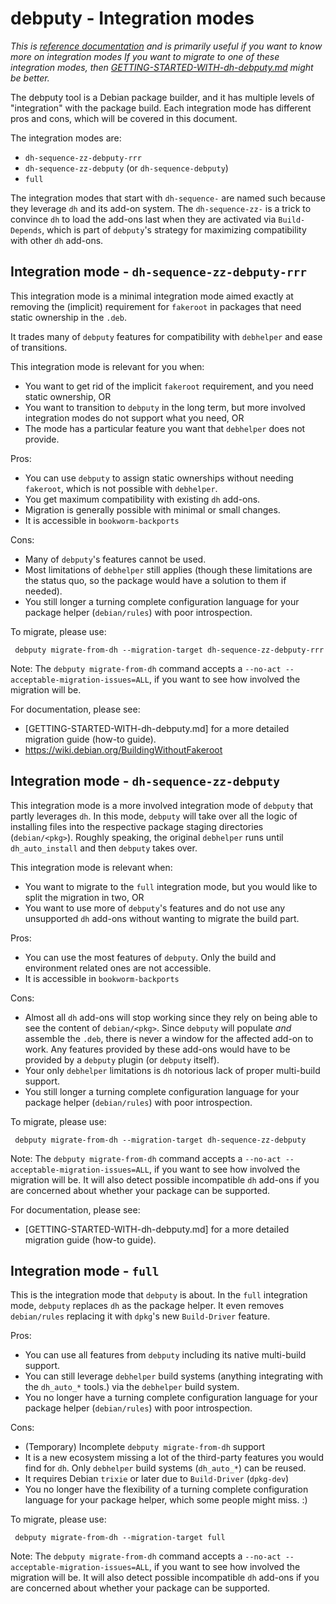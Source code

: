 debputy - Integration modes
===========================

_This is [reference documentation] and is primarily useful if you want to know more on integration modes_
_If you want to migrate to one of these integration modes, then [GETTING-STARTED-WITH-dh-debputy.md](GETTING-STARTED-WITH-dh-debputy.md) might be better._

<!-- To writers and reviewers: Check the documentation against https://documentation.divio.com/ -->


The debputy tool is a Debian package builder, and it has multiple levels of
"integration" with the package build. Each integration mode has different
pros and cons, which will be covered in this document.

The integration modes are:

 * `dh-sequence-zz-debputy-rrr`
 * `dh-sequence-zz-debputy` (or `dh-sequence-debputy`)
 * `full`

The integration modes that start with `dh-sequence-` are named such because
they leverage `dh` and its add-on system. The `dh-sequence-zz-` is a trick
to convince `dh` to load the add-ons last when they are activated via
`Build-Depends`, which is part of `debputy`'s strategy for maximizing
compatibility with other `dh` add-ons.

Integration mode - `dh-sequence-zz-debputy-rrr`
-----------------------------------------------

This integration mode is a minimal integration mode aimed exactly at removing the
(implicit) requirement for `fakeroot` in packages that need static ownership in
the `.deb`.

It trades many of `debputy` features for compatibility with `debhelper` and ease
of transitions.

This integration mode is relevant for you when:

 * You want to get rid of the implicit `fakeroot` requirement, and you need static
   ownership, OR
 * You want to transition to `debputy` in the long term, but more involved integration
   modes do not support what you need, OR
 * The mode has a particular feature you want that `debhelper` does not provide.


Pros:

 * You can use `debputy` to assign static ownerships without needing `fakeroot`,
   which is not possible with `debhelper`.
 * You get maximum compatibility with existing `dh` add-ons.
 * Migration is generally possible with minimal or small changes.
 * It is accessible in `bookworm-backports`

Cons:

 * Many of `debputy`'s features cannot be used.
 * Most limitations of `debhelper` still applies (though these limitations are the
   status quo, so the package would have a solution to them if needed).
 * You still longer a turning complete configuration language for your package helper
   (`debian/rules`) with poor introspection.

To migrate, please use:

     debputy migrate-from-dh --migration-target dh-sequence-zz-debputy-rrr

Note: The `debputy migrate-from-dh` command accepts a `--no-act --acceptable-migration-issues=ALL`,
if you want to see how involved the migration will be.

For documentation, please see:
 * [GETTING-STARTED-WITH-dh-debputy.md] for a more detailed migration guide (how-to guide).
 * https://wiki.debian.org/BuildingWithoutFakeroot


Integration mode - `dh-sequence-zz-debputy`
-------------------------------------------

This integration mode is a more involved integration mode of `debputy` that partly leverages
`dh`. In this mode, `debputy` will take over all the logic of installing files into the
respective package staging directories (`debian/<pkg>`). Roughly speaking, the original
`debhelper` runs until `dh_auto_install` and then `debputy` takes over.

This integration mode is relevant when:

 * You want to migrate to the `full` integration mode, but you would like to split the migration
   in two, OR
 * You want to use more of `debputy`'s features and do not use any unsupported `dh` add-ons without
   wanting to migrate the build part.

Pros:

 * You can use the most features of `debputy`. Only the build and environment related ones are
   not accessible.
 * It is accessible in `bookworm-backports`

Cons:

 * Almost all `dh` add-ons will stop working since they rely on being able to see the content
   of `debian/<pkg>`. Since `debputy` will populate *and* assemble the `.deb`, there is never
   a window for the affected add-on to work. Any features provided by these add-ons would have
   to be provided by a `debputy` plugin (or `debputy` itself).
 * Your only `debhelper` limitations is `dh` notorious lack of proper multi-build support.
 * You still longer a turning complete configuration language for your package helper
   (`debian/rules`) with poor introspection.

To migrate, please use:

     debputy migrate-from-dh --migration-target dh-sequence-zz-debputy

Note: The `debputy migrate-from-dh` command accepts a `--no-act --acceptable-migration-issues=ALL`,
if you want to see how involved the migration will be. It will also detect possible incompatible
`dh` add-ons if you are concerned about whether your package can be supported.

For documentation, please see:
 * [GETTING-STARTED-WITH-dh-debputy.md] for a more detailed migration guide (how-to guide).


Integration mode - `full`
-------------------------

This is the integration mode that `debputy` is about. In the `full` integration mode, `debputy`
replaces `dh` as the package helper. It even removes `debian/rules` replacing it with `dpkg`'s
new `Build-Driver` feature.

Pros:

 * You can use all features from `debputy` including its native multi-build support.
 * You can still leverage `debhelper` build systems (anything integrating with the `dh_auto_*`
   tools.) via the `debhelper` build system.
 * You no longer have a turning complete configuration language for your package helper
   (`debian/rules`) with poor introspection.

Cons:

 * (Temporary) Incomplete `debputy migrate-from-dh` support
 * It is a new ecosystem missing a lot of the third-party features you would find for `dh`.
   Only `debhelper` build systems (`dh_auto_*`) can be reused.
 * It requires Debian `trixie` or later due to `Build-Driver` (`dpkg-dev`)
 * You no longer have the flexibility of a turning complete configuration language for your
   package helper, which some people might miss. :)

To migrate, please use:

     debputy migrate-from-dh --migration-target full

Note: The `debputy migrate-from-dh` command accepts a `--no-act --acceptable-migration-issues=ALL`,
if you want to see how involved the migration will be. It will also detect possible incompatible
`dh` add-ons if you are concerned about whether your package can be supported.


[reference documentation]: https://documentation.divio.com/reference/
